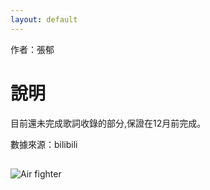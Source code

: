```yaml
---
layout: default
---
```

作者：張郁

# [](#header-1)說明

目前還未完成歌詞收錄的部分,保證在12月前完成。

數據來源：bilibili

## [](#header-2)
![Air fighter](https://scontent-tpe1-1.xx.fbcdn.net/v/t1.0-9/21743341_1436857786397520_8360760092410588100_n.jpg?oh=2ae34dcecbe8a5f73dcd7badca484eda&oe=5A64D66E)
